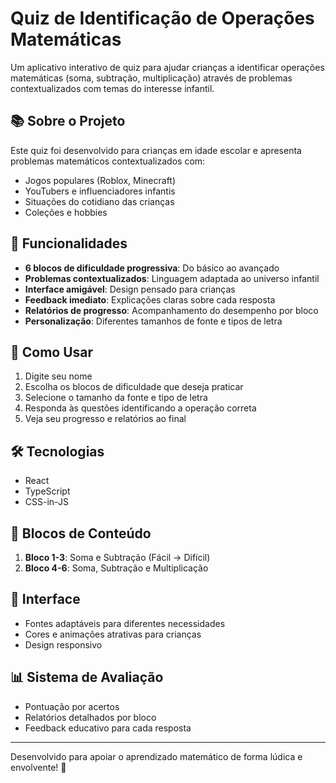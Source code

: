 # Quiz de Identificação de Operações Matemáticas

Um aplicativo interativo de quiz para ajudar crianças a identificar operações matemáticas (soma, subtração, multiplicação) através de problemas contextualizados com temas do interesse infantil.

## 📚 Sobre o Projeto

Este quiz foi desenvolvido para crianças em idade escolar e apresenta problemas matemáticos contextualizados com:
- Jogos populares (Roblox, Minecraft)
- YouTubers e influenciadores infantis
- Situações do cotidiano das crianças
- Coleções e hobbies

## 🎯 Funcionalidades

- **6 blocos de dificuldade progressiva**: Do básico ao avançado
- **Problemas contextualizados**: Linguagem adaptada ao universo infantil
- **Interface amigável**: Design pensado para crianças
- **Feedback imediato**: Explicações claras sobre cada resposta
- **Relatórios de progresso**: Acompanhamento do desempenho por bloco
- **Personalização**: Diferentes tamanhos de fonte e tipos de letra

## 🚀 Como Usar

1. Digite seu nome
2. Escolha os blocos de dificuldade que deseja praticar
3. Selecione o tamanho da fonte e tipo de letra
4. Responda às questões identificando a operação correta
5. Veja seu progresso e relatórios ao final

## 🛠️ Tecnologias

- React
- TypeScript
- CSS-in-JS

## 📖 Blocos de Conteúdo

1. **Bloco 1-3**: Soma e Subtração (Fácil → Difícil)
2. **Bloco 4-6**: Soma, Subtração e Multiplicação

## 🎨 Interface

- Fontes adaptáveis para diferentes necessidades
- Cores e animações atrativas para crianças
- Design responsivo

## 📊 Sistema de Avaliação

- Pontuação por acertos
- Relatórios detalhados por bloco
- Feedback educativo para cada resposta

---

Desenvolvido para apoiar o aprendizado matemático de forma lúdica e envolvente! 🌟